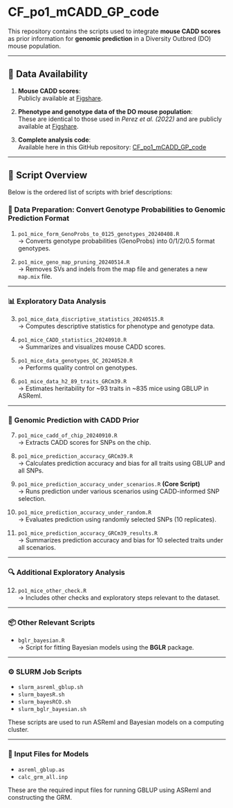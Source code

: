 # CF_po1_mCADD_GP_code

This repository contains the scripts used to integrate **mouse CADD scores** as prior information for **genomic prediction** in a Diversity Outbred (DO) mouse population.

---

## 📂 Data Availability

1. **Mouse CADD scores**:  
   Publicly available at [Figshare](https://figshare.com/articles/dataset/CF_po1_mouse_CADD_scores/28903688?file=54121409).

2. **Phenotype and genotype data of the DO mouse population**:  
   These are identical to those used in *Perez et al. (2022)* and are publicly available at [Figshare](https://figshare.com/articles/dataset/CF_po1_raw_mouse_data/28908290?file=54112796).

3. **Complete analysis code**:  
   Available here in this GitHub repository: [CF_po1_mCADD_GP_code](https://github.com/ChuankeFu/CF_po1_mCADD_GP_code)

---

## 📜 Script Overview

Below is the ordered list of scripts with brief descriptions:

### 🔧 Data Preparation: Convert Genotype Probabilities to Genomic Prediction Format
1. `po1_mice_form_GenoProbs_to_0125_genotypes_20240408.R`  
   → Converts genotype probabilities (GenoProbs) into 0/1/2/0.5 format genotypes.

2. `po1_mice_geno_map_pruning_20240514.R`  
   → Removes SVs and indels from the map file and generates a new `map.mix` file.

---

### 📊 Exploratory Data Analysis
3. `po1_mice_data_discriptive_statistics_20240515.R`  
   → Computes descriptive statistics for phenotype and genotype data.

4. `po1_mice_CADD_statistics_20240910.R`  
   → Summarizes and visualizes mouse CADD scores.

5. `po1_mice_data_genotypes_QC_20240520.R`  
   → Performs quality control on genotypes.

6. `po1_mice_data_h2_89_traits_GRCm39.R`  
   → Estimates heritability for ~93 traits in ~835 mice using GBLUP in ASReml.

---

### 🧬 Genomic Prediction with CADD Prior
7. `po1_mice_cadd_of_chip_20240910.R`  
   → Extracts CADD scores for SNPs on the chip.

8. `po1_mice_prediction_accuracy_GRCm39.R`  
   → Calculates prediction accuracy and bias for all traits using GBLUP and all SNPs.

9. `po1_mice_prediction_accuracy_under_scenarios.R` **(Core Script)**  
   → Runs prediction under various scenarios using CADD-informed SNP selection.

10. `po1_mice_prediction_accuracy_under_random.R`  
   → Evaluates prediction using randomly selected SNPs (10 replicates).

11. `po1_mice_prediction_accuracy_GRCm39_results.R`  
   → Summarizes prediction accuracy and bias for 10 selected traits under all scenarios.

---

### 🔍 Additional Exploratory Analysis
12. `po1_mice_other_check.R`  
   → Includes other checks and exploratory steps relevant to the dataset.

---

### 📦 Other Relevant Scripts
- `bglr_bayesian.R`  
  → Script for fitting Bayesian models using the **BGLR** package.

---

### ⚙ SLURM Job Scripts
- `slurm_asreml_gblup.sh`  
- `slurm_bayesR.sh`  
- `slurm_bayesRCO.sh`  
- `slurm_bglr_bayesian.sh`  

These scripts are used to run ASReml and Bayesian models on a computing cluster.

---

### 📁 Input Files for Models
- `asreml_gblup.as`  
- `calc_grm_all.inp`  

These are the required input files for running GBLUP using ASReml and constructing the GRM.
